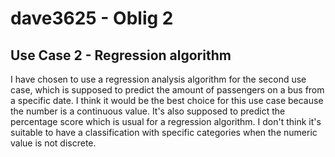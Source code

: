 # dave3625 - Oblig 2

## Use Case 2 - Regression algorithm

I have chosen to use a regression analysis algorithm for the second use case, which is supposed to predict the amount of passengers on a bus from a specific date. 
I think it would be the best choice for this use case because the number is a continuous value. It's also supposed to predict the percentage score which is usual for a regression algorithm. 
I don't think it's suitable to have a classification with specific categories when the numeric value is not discrete. 
